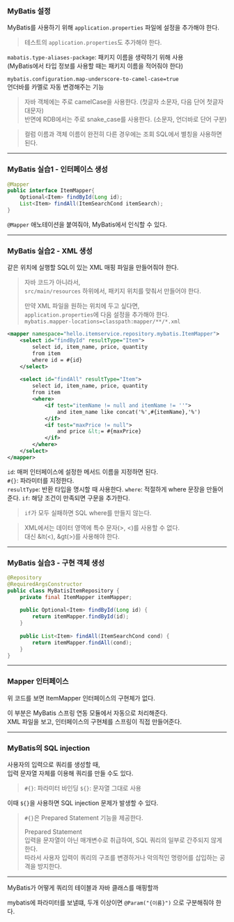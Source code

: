 ### MyBatis 설정

MyBatis를 사용하기 위해 `application.properties` 파일에 설정을 추가해야 한다.

> 테스트의 `application.properties`도 추가해야 한다.

`mabatis.type-aliases-package`: 패키지 이름을 생략하기 위해 사용  
(MyBatis에서 타입 정보를 사용할 때는 패키지 이름을 적어줘야 한다)

`mybatis.configuration.map-underscore-to-camel-case=true`  
언더바를 카멜로 자동 변경해주는 기능

> 자바 객체에는 주로 camelCase을 사용한다. (첫글자 소문자, 다음 단어 첫글자 대문자)  
> 반면에 RDB에서는 주로 snake_case를 사용한다. (소문자, 언더바로 단어 구분)

> 컬럼 이름과 객체 이름이 완전히 다른 경우에는 조회 SQL에서 별칭을 사용하면 된다.

---

### MyBatis 실습1 - 인터페이스 생성

```java
@Mapper
public interface ItemMapper{
    Optional<Item> findById(Long id);
    List<Item> findAll(ItemSearchCond itemSearch);
}
```

`@Mapper` 애노테이션을 붙여줘야, MyBatis에서 인식할 수 있다.

---

### MyBatis 실습2 - XML 생성

같은 위치에 실행할 SQL이 있는 XML 매핑 파일을 만들어줘야 한다.

> 자바 코드가 아니라서,  
> `src/main/resources` 하위에서, 패키지 위치를 맞춰서 만들어야 한다.
>
> 만약 XML 파일을 원하는 위치에 두고 싶다면,  
> `application.properties`에 다음 설정을 추가해야 한다.  
> `mybatis.mapper-locations=classpath:mapper/**/*.xml`

```xml
<mapper namespace="hello.itemservice.repository.mybatis.ItemMapper">
    <select id="findById" resultType="Item">
        select id, item_name, price, quantity
        from item
        where id = #{id}
    </select>
    
    <select id="findAll" resultType="Item">
        select id, item_name, price, quantity
        from item
        <where>
            <if test="itemName != null and itemName != ''">
                and item_name like concat('%',#{itemName},'%')
            </if>
            <if test="maxPrice != null">
                and price &lt;= #{maxPrice}
            </if>
        </where>
    </select>
</mapper>
```

`id`: 매퍼 인터페이스에 설정한 메서드 이름을 지정하면 된다.  
`#{}`: 파라미터를 지정한다.  
`resultType`: 반환 타입을 명시할 때 사용한다.
`where`: 적절하게 where 문장을 만들어준다.
`if`: 해당 조건이 만족되면 구문을 추가한다.

> `if`가 모두 실패하면 SQL where를 만들지 않는다.

> XML에서는 데이터 영역에 특수 문자(>, <)를 사용할 수 없다.  
> 대신 &lt(<), &gt(>)를 사용해야 한다.

---

### MyBatis 실습3 - 구현 객체 생성

```java
@Repository
@RequiredArgsConstructor
public class MyBatisItemRepository {
    private final ItemMapper itemMapper;
    
    public Optional<Item> findById(Long id) {
        return itemMapper.findById(id);
    }
    
    public List<Item> findAll(ItemSearchCond cond) {
        return itemMapper.findAll(cond);
    }
}
```

---

### Mapper 인터페이스

위 코드를 보면 ItemMapper 인터페이스의 구현체가 없다.

이 부분은 MyBatis 스프링 연동 모듈에서 자동으로 처리해준다.  
XML 파일을 보고, 인터페이스의 구현체를 스프링이 직접 만들어준다.

---

### MyBatis의 SQL injection

사용자의 입력으로 쿼리를 생성할 때,  
입력 문자열 자체를 이용해 쿼리를 만들 수도 있다.

> `#{}`: 파라미터 바인딩
> `${}`: 문자열 그대로 사용

이때 `${}`을 사용하면 SQL injection 문제가 발생할 수 있다.

> `#{}`은 Prepared Statement 기능을 제공한다.
>
> Prepared Statement  
> 입력을 문자열이 아닌 매개변수로 취급하여, SQL 쿼리의 일부로 간주되지 않게 한다.  
> 따라서 사용자 입력이 쿼리의 구조를 변경하거나 악의적인 명령어를 삽입하는 공격을 방지한다.

---

MyBatis가 어떻게 쿼리의 테이블과 자바 클래스를 매핑할까

mybatis에 파라미터를 보낼떄, 두개 이상이면 `@Param("{이름}")` 으로 구분해줘야 한다.






